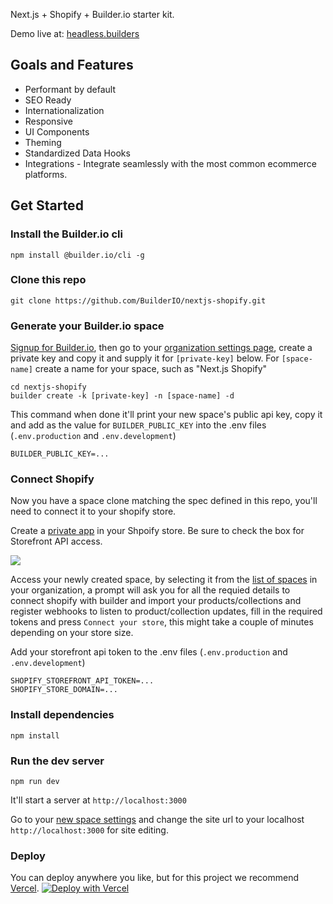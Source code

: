 Next.js + Shopify + Builder.io starter kit.

Demo live at: [headless.builders](https://headless.builders/)

## Goals and Features

- Performant by default
- SEO Ready
- Internationalization
- Responsive
- UI Components
- Theming
- Standardized Data Hooks
- Integrations - Integrate seamlessly with the most common ecommerce platforms.


## Get Started

### Install the Builder.io cli
```
npm install @builder.io/cli -g
```

### Clone this repo
```
git clone https://github.com/BuilderIO/nextjs-shopify.git
```

### Generate your Builder.io space
<!-- TODO: link "private key" to a forum post or doc showing how to create that -->
[Signup for Builder.io](builder.io/signup), then go to your [organization settings page](https://builder.io/account/organization?root=true), create a private key and copy it and supply it for `[private-key]` below. For `[space-name]` create a name for your space, such as "Next.js Shopify"

```
cd nextjs-shopify
builder create -k [private-key] -n [space-name] -d
```

This command when done it'll print your new space's public api key, copy it and add as the value for `BUILDER_PUBLIC_KEY` into the .env files (`.env.production` and `.env.development`)

```
BUILDER_PUBLIC_KEY=...
```

### Connect Shopify
Now you have a space clone matching the spec defined in this repo, you'll need to connect it to your shopify store.

Create a [private app](https://help.shopify.com/en/manual/apps/private-apps) in your Shpoify store. Be sure to check the box for Storefront API access.

<img src="https://cdn.builder.io/api/v1/image/assets%2FYJIGb4i01jvw0SRdL5Bt%2F844a1eb444f44c759a8f931251cfee70" />


<!-- TODO: how do they get here?? -->
Access your newly created space, by selecting it from the [list of spaces](https://builder.io/spaces) in your organization, a prompt will ask you for all the requied details to connect shopify with builder and import your products/collections and register webhooks to listen to product/collection updates, fill in the required tokens and press `Connect your store`, this might take a couple of minutes depending on your store size.

Add your storefront api token to the .env files (`.env.production` and `.env.development`)

```
SHOPIFY_STOREFRONT_API_TOKEN=...
SHOPIFY_STORE_DOMAIN=...
```

### Install dependencies
```
npm install
```

### Run the dev server
```
npm run dev
```
It'll start a server at `http://localhost:3000`

Go to your [new space settings](https://builder.io/account/space) and change the site url to your localhost `http://localhost:3000` for site editing.


### Deploy

You can deploy anywhere you like, but for this project we recommend [Vercel](https://nextjs.org/docs/deployment). 
[![Deploy with Vercel](https://vercel.com/button)](https://vercel.com/new/git/external?repository-url=https%3A%2F%2Fgithub.com%2Fbuilderio%2Fnextjs-shopify)


